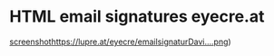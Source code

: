 # HTML email signatures eyecre.at

[screenshot](https://lupre.at/eyecre/emailsignaturDavi….png)https://lupre.at/eyecre/emailsignaturDavi….png)




